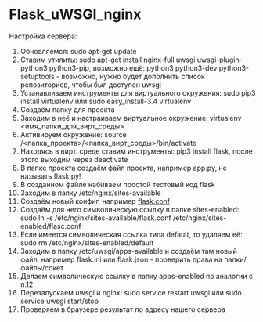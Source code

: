 # Flask_uWSGI_nginx

Настройка сервера:
1. Обновляемся: sudo apt-get update
2. Ставим утилиты: sudo apt-get install nginx-full uwsgi uwsgi-plugin-python3 python3-pip, возможно ещё: python3 python3-dev python3-setuptools - возможно, нужно будет дополнить список репозиториев, чтобы был доступен uwsgi
3. Устанавливаем инструменты для виртуального окружения: sudo pip3 install virtualenv или sudo easy_install-3.4 virtualenv
4. Создаём папку для проекта
5. Заходим в неё и настраиваем виртуальное окружение: virtualenv <имя_папки_для_вирт_среды>
6. Активируем окружение: source /<папка_проекта>/<папка_вирт_среды>/bin/activate
7. Находясь в вирт. среде ставим инструменты: pip3 install flask, после этого выходим через deactivate
8. В папке проекта создаём файл проекта, например app.py, не называть flask.py!
9. В созданном файле набиваем простой тестовый код flask
10. Заходим в папку /etc/nginx/sites-available
11. Создаём новый конфиг, например <a href="https://raw.githubusercontent.com/Velite/Flask_uWSGI_nginx/master/flask.conf">flask.conf</a>
12. Создаём для него символическую ссылку в папке sites-enabled: sudo ln -s /etc/nginx/sites-available/flask.conf /etc/nginx/sites-enabled/flasc.conf
13. Если имеется символическая ссылка типа default, то удаляем её: sudo rm /etc/nginx/sites-enabled/default
14. Заходим в папку /etc/uwsgi/apps-available и создаём там новый файл, например flask.ini или flask.json - проверить права на папки/файлы/сокет
15. Делаем символическую ссылку в папку apps-enabled по аналогии с п.12
16. Перезапускаем uwsgi и nginx: sudo service restart uwsgi или sudo service uwsgi start/stop
17. Проверяем в браузере результат по адресу нашего сервера

